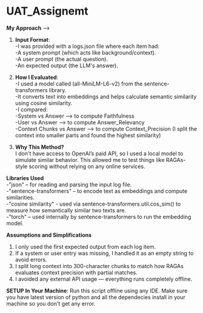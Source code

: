 # UAT_Assignemt
**My Approach** -->
1. **Input Format**:<br/>
-I was provided with a logs.json file where each item had:<br/>
  -A system prompt (which acts like background/context).<br/>
  -A user prompt (the actual question).<br/>
  -An expected output (the LLM's answer).<br/>

2. **How I Evaluated**:<br/>
-I used a model called (all-MiniLM-L6-v2) from the sentence-transformers library.<br/>
-It converts text into embeddings and helps calculate semantic similarity using cosine similarity.<br/>
    -I compared:<br/>
      -System vs Answer --> to compute Faithfulness<br/>
      -User vs Answer --> to compute Answer_Relevancy<br/>
      -Context Chunks vs Answer --> to compute Context_Precision (I split the context into smaller parts and found the highest similarity)<br/>

3. **Why This Method?** <br/>
I don't have access to OpenAI’s paid API, so I used a local model to simulate similar behavior. This allowed me to test things like RAGAs-style scoring without relying on any online services.

**Libraries Used** <br/>
-"json" – for reading and parsing the input log file.<br/>
-"sentence-transformers" – to encode text as embeddings and compute similarities.<br/>
-"cosine similarity" - used via sentence-transformers.util.cos_sim() to measure how semantically similar two texts are.<br/>
-"torch" – used internally by sentence-transformers to run the embedding model.<br/>

**Assumptions and Simplifications** <br/>
1. I only used the first expected output from each log item.<br/>
2. If a system or user entry was missing, I handled it as an empty string to avoid errors.<br/>
3. I split long context into 300-character chunks to match how RAGAs evaluates context precision with partial matches.<br/>
4. I avoided any external API usage — everything runs completely offline.<br/>





**SETUP In Your Machine**:
Run this script offline using any IDE. Make sure you have latest version of python and all the dependecies install in your machine so you don't get any error.
